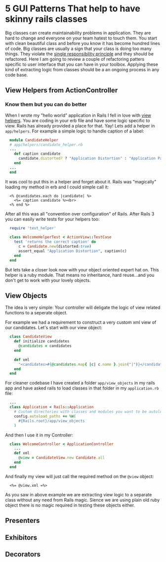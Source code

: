 # 5 GUI Patterns That help to have skinny rails classes

Big classes can create maintainability problems in application. They are hard to change and everyone on your team hatest to touch them. You start with clean beautiful class and before you know it has become hundred lines of code. Big classes are usually a sign that your class is doing too many things. They violate the [single responsibility principle](https://en.wikipedia.org/wiki/Single_responsibility_principle) and they should be refactored. Here I am going to review a couple of refactoring patters specific to user interface that you can have in your toolbox. Applying these kind of extracting logic from classes should be a an ongoing process in any code base.

## View Helpers from ActionController 
### Know them but you can do better

When I wrote my "hello world" application in Rails I fell in love with [view helpers](http://api.rubyonrails.org/classes/ActionController/Helpers.html). You are coding in your erb file and have some logic specific to view. Rails has already provided a place for that. Yay! Lets add a helper in `app/helpers`. For example a simple logic to handle caption of a label: 

````ruby
  module CandidateHelper
  # app/helpers/candidate_helper.rb
  ...
    def caption candidate
      candidate.distorted? ? "Application Distortion" : "Application Pass"
    end
  ...
  end

````

It was cool to put this in a helper and forget about it. Rails was "magically" loading my method in erb and I could simple call it:

````erb
  <% @candidates.each do |candidate| %>
    <%= caption candidate %><br>
  <% end %>
````

After all this was all "convention over configuration" of Rails. After Rails 3 you can easily write tests for your helpers too:

````ruby
  require 'test_helper'
  
  class WelcomeHelperTest < ActionView::TestCase
    test 'returns the correct caption' do
      c = Candidate.new(distorted:true)
      assert_equal "Application Distortion", caption(c)
    end
  end
````

But lets take a closer look now with your object oriented expert hat on. This helper is a ruby module. That means no inheritance, hard reuse...and you don't get to work with your lovely objects. 

## View Objects 

The idea is very simple: Your controller will deligate the logic of view
related functions to a seperate object.

For example we had a requirement to construct a very custom xml view of
our candidates. Let's start with our view object:

````ruby
  class CandidateView
    def initialize candidates
      @candidates = candidates
    end
  
    def xml
      "<candidates>#{@candidates.map{ |c| c.name }.join("|")}</candidates>"
    end
  end
````

For cleaner codebase I have created a folder `app/view_objects` in my
rails app and have asked rails to load classes in that folder in my
`application.rb` file:

````ruby
  ...
  class Application < Rails::Application
    # Custom directories with classes and modules you want to be autoloadable.
    config.autoload_paths += %W(
      #{Rails.root}/app/view_objects
    )
````

And then I use it in my Controller:

````ruby
  class WelcomeController < ApplicationController
    ...
    def xml
      @view = CandidateView.new Candidate.all
    end
  end
````

And finally my view will just call the required method on the `@view`
object:

````erb
  <%= @view.xml =%>
````

As you saw in above example we are extracting view logic to a separate
class without any need from Rails magic. Sience we are using plain old
ruby object there is no magic required in testing these objects either.


## Presenters

## Exhibitors

## Decorators 
